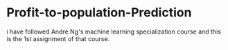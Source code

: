 # Profit-to-population-Prediction
i have followed Andre Ng's machine learning specialization course and this is the 1st assignment of that course.
